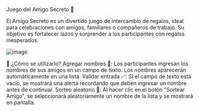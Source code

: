 
Juego del Amigo Secreto 🎉

El Amigo Secreto es un divertido juego de intercambio de regalos, ideal para celebraciones con amigos, familiares o compañeros de trabajo. Su objetivo es fortalecer lazos y sorprender a los participantes con regalos inesperados.

![image](https://github.com/user-attachments/assets/5ee0cd34-251a-4a71-a78d-1ba3aa2def31)

📜 ¿Cómo se utilizarlo?
Agregar nombres 📝: Los participantes ingresan los nombres de sus amigos en un campo de texto. Los nombres aparecerán automáticamente en una lista.
Validar entrada ✅: Si el campo de texto está vacío, se mostrará una alerta recordando que deben ingresar un nombre antes de continuar.
Sorteo aleatorio 🎲: Al hacer clic en el botón "Sortear Amigo", se seleccionará aleatoriamente un nombre de la lista y se mostrará en pantalla.
